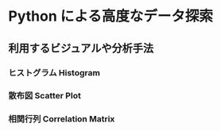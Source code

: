 # Python による高度なデータ探索

## 利用するビジュアルや分析手法
### ヒストグラム Histogram
### 散布図 Scatter Plot 
### 相関行列 Correlation Matrix